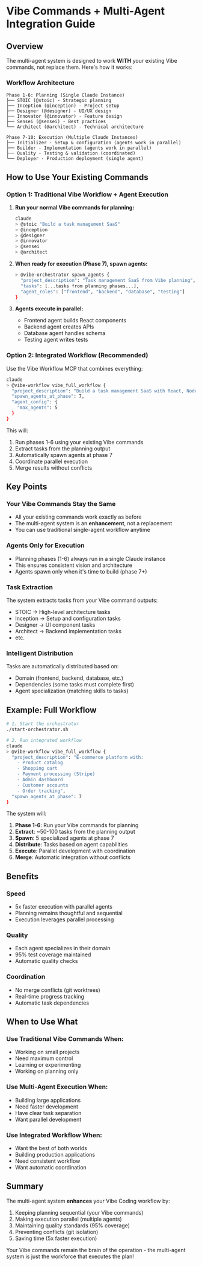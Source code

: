 # Vibe Commands + Multi-Agent Integration Guide

## Overview

The multi-agent system is designed to work **WITH** your existing Vibe commands, not replace them. Here's how it works:

### Workflow Architecture

```
Phase 1-6: Planning (Single Claude Instance)
├── STOIC (@stoic) - Strategic planning
├── Inception (@inception) - Project setup  
├── Designer (@designer) - UI/UX design
├── Innovator (@innovator) - Feature design
├── Sensei (@sensei) - Best practices
└── Architect (@architect) - Technical architecture

Phase 7-10: Execution (Multiple Claude Instances)
├── Initializer - Setup & configuration (agents work in parallel)
├── Builder - Implementation (agents work in parallel)
├── Quality - Testing & validation (coordinated)
└── Deployer - Production deployment (single agent)
```

## How to Use Your Existing Commands

### Option 1: Traditional Vibe Workflow + Agent Execution

1. **Run your normal Vibe commands for planning:**
   ```bash
   claude
   > @stoic "Build a task management SaaS"
   > @inception
   > @designer
   > @innovator
   > @sensei
   > @architect
   ```

2. **When ready for execution (Phase 7), spawn agents:**
   ```bash
   > @vibe-orchestrator spawn_agents {
     "project_description": "Task management SaaS from Vibe planning",
     "tasks": [...tasks from planning phases...],
     "agent_roles": ["frontend", "backend", "database", "testing"]
   }
   ```

3. **Agents execute in parallel:**
   - Frontend agent builds React components
   - Backend agent creates APIs
   - Database agent handles schema
   - Testing agent writes tests

### Option 2: Integrated Workflow (Recommended)

Use the Vibe Workflow MCP that combines everything:

```bash
claude
> @vibe-workflow vibe_full_workflow {
  "project_description": "Build a task management SaaS with React, Node.js, PostgreSQL",
  "spawn_agents_at_phase": 7,
  "agent_config": {
    "max_agents": 5
  }
}
```

This will:
1. Run phases 1-6 using your existing Vibe commands
2. Extract tasks from the planning output
3. Automatically spawn agents at phase 7
4. Coordinate parallel execution
5. Merge results without conflicts

## Key Points

### Your Vibe Commands Stay the Same
- All your existing commands work exactly as before
- The multi-agent system is an **enhancement**, not a replacement
- You can use traditional single-agent workflow anytime

### Agents Only for Execution
- Planning phases (1-6) always run in a single Claude instance
- This ensures consistent vision and architecture
- Agents spawn only when it's time to build (phase 7+)

### Task Extraction
The system extracts tasks from your Vibe command outputs:
- STOIC → High-level architecture tasks
- Inception → Setup and configuration tasks
- Designer → UI component tasks
- Architect → Backend implementation tasks
- etc.

### Intelligent Distribution
Tasks are automatically distributed based on:
- Domain (frontend, backend, database, etc.)
- Dependencies (some tasks must complete first)
- Agent specialization (matching skills to tasks)

## Example: Full Workflow

```bash
# 1. Start the orchestrator
./start-orchestrator.sh

# 2. Run integrated workflow
claude
> @vibe-workflow vibe_full_workflow {
  "project_description": "E-commerce platform with:
    - Product catalog
    - Shopping cart
    - Payment processing (Stripe)
    - Admin dashboard
    - Customer accounts
    - Order tracking",
  "spawn_agents_at_phase": 7
}
```

The system will:
1. **Phase 1-6**: Run your Vibe commands for planning
2. **Extract**: ~50-100 tasks from the planning output
3. **Spawn**: 5 specialized agents at phase 7
4. **Distribute**: Tasks based on agent capabilities
5. **Execute**: Parallel development with coordination
6. **Merge**: Automatic integration without conflicts

## Benefits

### Speed
- 5x faster execution with parallel agents
- Planning remains thoughtful and sequential
- Execution leverages parallel processing

### Quality
- Each agent specializes in their domain
- 95% test coverage maintained
- Automatic quality checks

### Coordination
- No merge conflicts (git worktrees)
- Real-time progress tracking
- Automatic task dependencies

## When to Use What

### Use Traditional Vibe Commands When:
- Working on small projects
- Need maximum control
- Learning or experimenting
- Working on planning only

### Use Multi-Agent Execution When:
- Building large applications
- Need faster development
- Have clear task separation
- Want parallel development

### Use Integrated Workflow When:
- Want the best of both worlds
- Building production applications
- Need consistent workflow
- Want automatic coordination

## Summary

The multi-agent system **enhances** your Vibe Coding workflow by:
1. Keeping planning sequential (your Vibe commands)
2. Making execution parallel (multiple agents)
3. Maintaining quality standards (95% coverage)
4. Preventing conflicts (git isolation)
5. Saving time (5x faster execution)

Your Vibe commands remain the brain of the operation - the multi-agent system is just the workforce that executes the plan!
